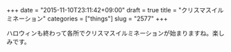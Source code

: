 +++
date = "2015-11-10T23:11:42+09:00"
draft = true
title = "クリスマスイルミネーション"
categories = ["things"]
slug = "2577"
+++

ハロウィンも終わって各所でクリスマスイルミネーションが始まりますね。楽しみです。
